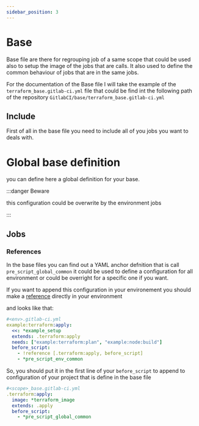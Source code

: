 ```yaml
---
sidebar_position: 3
---
```

# Base
Base file are there for regrouping job of a same scope that could be used also to setup the image of the jobs that are calls. It also used to define the common behaviour of jobs that are in the same jobs.

For the documentation of the Base file I will take the example of the `terraform_base.gitlab-ci.yml` file that could be find int the following path of the repository `GitlabCI/base/terraform_base.gitlab-ci.yml`

## Include
First of all in the base file you need to include all of you jobs you want to deals with.

# Global base definition
you can define here a global definition for your base. 


:::danger Beware

this configuration could be overwrite by the environment jobs

:::

## Jobs
### References
In the base files you can find out a YAML anchor defnition that is call `pre_script_global_common` it could be used to define a configuration for all environment or could be overright for a specific one if you want.

If you want to append this configuration in your environement you should make a [reference](https://docs.gitlab.com/ee/ci/yaml/yaml_optimization.html#reference-tags) directly in your environment

and looks like that: 
```yaml
#<env>.gitlab-ci.yml
example:terraform:apply:
  <<: *example_setup
  extends: .terraform:apply
  needs: ["example:terraform:plan", "example:node:build"]
  before_script:
    - !reference [.terraform:apply, before_script]
    - *pre_script_env_common
```
So, you should put it in the first line of your `before_script` to append to configuration of your project that is define in the base file

```yaml
#<scope>_base.gitlab-ci.yml
.terraform:apply:
  image: *terraform_image
  extends: .apply
  before_script:
    - *pre_script_global_common
```